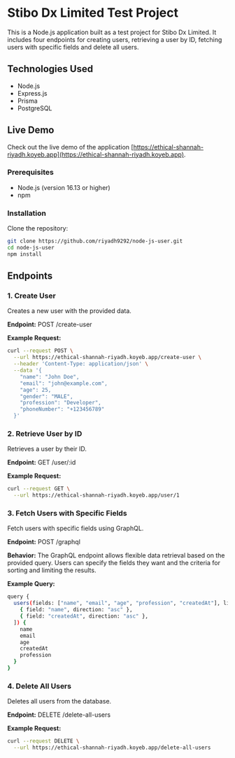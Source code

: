 # Stibo Dx Limited Test Project

This is a Node.js application built as a test project for Stibo Dx Limited. It includes four endpoints for creating users, retrieving a user by ID, fetching users with specific fields and delete all users.

## Technologies Used

- Node.js
- Express.js
- Prisma
- PostgreSQL

## Live Demo

Check out the live demo of the application [https://ethical-shannah-riyadh.koyeb.app](https://ethical-shannah-riyadh.koyeb.app).

### Prerequisites

- Node.js (version 16.13 or higher)
- npm

### Installation

Clone the repository:

```bash
git clone https://github.com/riyadh9292/node-js-user.git
cd node-js-user
npm install

```

## Endpoints

### 1. Create User

Creates a new user with the provided data.

**Endpoint:** POST /create-user

**Example Request:**

```bash
curl --request POST \
  --url https://ethical-shannah-riyadh.koyeb.app/create-user \
  --header 'Content-Type: application/json' \
  --data '{
    "name": "John Doe",
    "email": "john@example.com",
    "age": 25,
    "gender": "MALE",
    "profession": "Developer",
    "phoneNumber": "+123456789"
  }'
```

### 2. Retrieve User by ID

Retrieves a user by their ID.

**Endpoint:** GET /user/:id

**Example Request:**

```bash
curl --request GET \
  --url https://ethical-shannah-riyadh.koyeb.app/user/1
```

### 3. Fetch Users with Specific Fields

Fetch users with specific fields using GraphQL.

**Endpoint:** POST /graphql

**Behavior:** The GraphQL endpoint allows flexible data retrieval based on the provided query. Users can specify the fields they want and the criteria for sorting and limiting the results.

**Example Query:**

```bash
query {
  users(fields: ["name", "email", "age", "profession", "createdAt"], limit: 3, orderBy: [
    { field: "name", direction: "asc" },
    { field: "createdAt", direction: "asc" },
  ]) {
    name
    email
    age
    createdAt
    profession
  }
}

```

### 4. Delete All Users

Deletes all users from the database.

**Endpoint:** DELETE /delete-all-users

**Example Request:**

```bash
curl --request DELETE \
  --url https://ethical-shannah-riyadh.koyeb.app/delete-all-users
```
